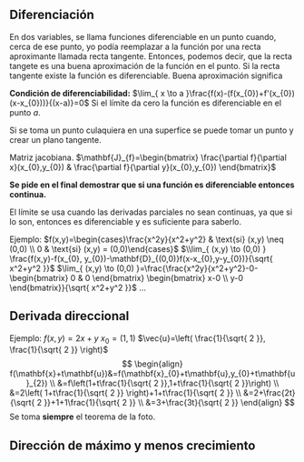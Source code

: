 ## Diferenciación
En dos variables, se llama funciones diferenciable en un punto cuando, cerca de ese punto, yo podía reemplazar a la función por una recta aproximante llamada recta tangente.
Entonces, podemos decir, que la recta tangete es una buena aproximación de la función en el punto.
Si la recta tangente existe la función es diferenciable.
Buena aproximación significa 

**Condición de diferenciabilidad:**
$\lim_{ x \to a }\frac{f(x)-(f(x_{0})+f'(x_{0})(x-x_{0}))}{(x-a)}=0$
Si el límite da cero la función es diferenciable en el punto $a$.

Si se toma un punto culaquiera en una superfice se puede tomar un punto y crear un plano tangente.

Matriz jacobiana. 
$\mathbf{J}_{f}=\begin{bmatrix} \frac{\partial f}{\partial x}(x_{0},y_{0}) & \frac{\partial f}{\partial y}(x_{0},y_{0}) \end{bmatrix}$

**Se pide en el final demostrar que si una función es diferenciable entonces continua.**

El límite se usa cuando las derivadas parciales no sean continuas, ya que si lo son, entonces es diferenciable y es suficiente para saberlo.

Ejemplo:
$f(x,y)=\begin{cases}\frac{x^2y}{x^2+y^2} & \text{si} (x,y) \neq (0,0) \\ 0 & \text{si} (x,y) = (0,0)\end{cases}$
$\\lim_{ (x,y) \to (0,0) } \frac{f(x,y)-f(x_{0}, y_{0})-\mathbf{D}_{(0,0)}f(x-x_{0},y-y_{0})}{\sqrt{ x^2+y^2 }}$
$\lim_{ (x,y) \to (0,0) }=\frac{\frac{x^2y}{x^2+y^2}-0- \begin{bmatrix} 0 & 0 \end{bmatrix} \begin{bmatrix} x-0 \\ y-0 \end{bmatrix}}{\sqrt{ x^2+y^2 }}$
$\dots$

## Derivada direccional
Ejemplo:
$f(x,y)=2x+y$
$x_{0}=(1,1)$
$\vec{u}=\left( \frac{1}{\sqrt{ 2 }}, \frac{1}{\sqrt{ 2 }} \right)$
$$
\begin{align}
f(\mathbf{x}+t\mathbf{u})&=f(\mathbf{x}_{0}+t\mathbf{u},y_{0}+t\mathbf{u}_{2}) \\
&=f\left(1+t\frac{1}{\sqrt{ 2 }},1+t\frac{1}{\sqrt{ 2 }}\right) \\
&=2\left( 1+t\frac{1}{\sqrt{ 2 }} \right)+1+t\frac{1}{\sqrt{ 2 }} \\
&=2+\frac{2t}{\sqrt{ 2 }}+1+1\frac{1}{\sqrt{ 2 }} \\
&=3+\frac{3t}{\sqrt{ 2 }}
\end{align}
$$
Se toma **siempre** el teorema de la foto.

## Dirección de máximo y menos crecimiento
